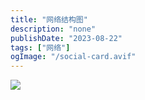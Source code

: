```yaml
---
title: "网络结构图"
description: "none"
publishDate: "2023-08-22"
tags: ["网络"]
ogImage: "/social-card.avif"
---
```


<!-- more --> 
![](https://i.730307.xyz/202407201952510.avif)